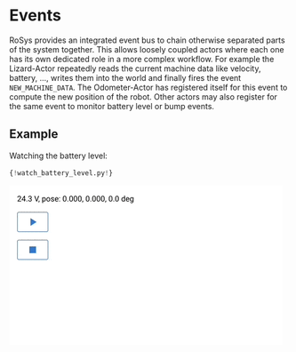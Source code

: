 # Events

RoSys provides an integrated event bus to chain otherwise separated parts of the system together.
This allows loosely coupled actors where each one has its own dedicated role in a more complex workflow.
For example the Lizard-Actor repeatedly reads the current machine data like velocity, battery, ..., writes them into the world and finally fires the event `NEW_MACHINE_DATA`. The Odometer-Actor has registered itself for this event to compute the new position of the robot. Other actors may also register for the same event to monitor battery level or bump events.

## Example

Watching the battery level:

```python
{!watch_battery_level.py!}
```

![Watch Battery](watch_battery_level.gif)
